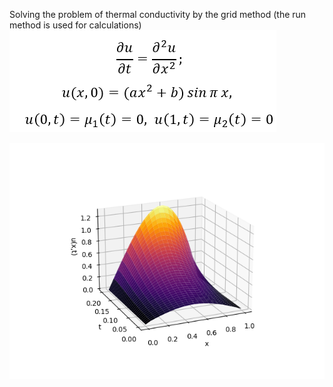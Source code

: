 Solving the problem of thermal conductivity by the grid method (the run method is used for calculations)
![](figure_2.png)

![](Figure_1.png)
